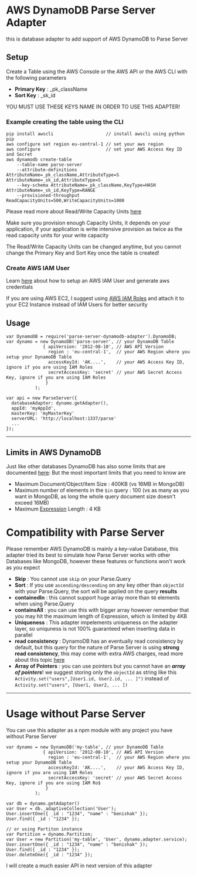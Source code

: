 # AWS DynamoDB Parse Server Adapter

this is database adapter to add support of AWS DynamoDB to Parse Server

## Setup

Create a Table using the AWS Console or the AWS API or the AWS CLI with the following parameters

- **Primary Key** : _pk_className
- **Sort Key** : _sk_id

YOU MUST USE THESE KEYS NAME IN ORDER TO USE THIS ADAPTER!

### Example creating the table using the CLI

```
pip install awscli                    // install awscli using python pip
aws configure set region eu-central-1 // set your aws region
aws configure                         // set your AWS Access Key ID and Secret
aws dynamodb create-table 
    --table-name parse-server 
    --attribute-definitions AttributeName=_pk_className,AttributeType=S AttributeName=_sk_id,AttributeType=S
    --key-schema AttributeName=_pk_className,KeyType=HASH AttributeName=_sk_id,KeyType=RANGE 
    --provisioned-throughput ReadCapacityUnits=500,WriteCapacityUnits=1000
```

Please read more about Read/Write Capacity Units [here](http://docs.aws.amazon.com/amazondynamodb/latest/developerguide/HowItWorks.ProvisionedThroughput.html)

Make sure you provision enough Capacity Units, it depends on your application, if your application is write intensive provision as twice as the read capacity units for your write capacity

The Read/Write Capacity Units can be changed anytime, but you cannot change the Primary Key and Sort Key once the table is created!

### Create AWS IAM User
Learn [here](http://docs.aws.amazon.com/amazondynamodb/latest/developerguide/DAX.client.create-user-policy.html) about how to setup an AWS IAM User and generate aws credentials

If you are using AWS EC2, I suggest using [AWS IAM Roles](http://docs.aws.amazon.com/amazondynamodb/latest/developerguide/authentication-and-access-control.html) and attach it to your EC2 Instance instead of IAM Users for better security

## Usage

```
var DynamoDB = require('parse-server-dynamodb-adapter').DynamoDB;
var dynamo = new DynamoDB('parse-server', // your DynamoDB Table 
              { apiVersion: '2012-08-10', // AWS API Version
                region : 'eu-central-1',  // your AWS Region where you setup your DynamoDB Table
                accessKeyId: 'AK....',    // your AWS Access Key ID, ignore if you are using IAM Roles 
                secretAccessKey: 'secret' // your AWS Secret Access Key, ignore if you are using IAM Roles
               }
           );

var api = new ParseServer({
  databaseAdapter: dynamo.getAdapter(),
  appId: 'myAppId',
  masterKey: 'myMasterKey'
  serverURL: 'http://localhost:1337/parse'
  ...
});
```
---

## Limits in AWS DynamoDB

Just like other databases DynamoDB has also some limits that are documented [here](http://docs.aws.amazon.com/amazondynamodb/latest/developerguide/Limits.html):
But the most important limits that you need to know are 

- Maximum Document/Object/Item Size : 400KB (vs 16MB in MongoDB)
- Maximum number of elements in the `$in` query : 100 (vs as many as you want in MongoDB, as long the whole query document size doesn't exceed 16MB)
- Maximum [Expression](http://docs.aws.amazon.com/amazondynamodb/latest/developerguide/Expressions.html) Length : 4 KB

# Compatibility with Parse Server

Please remember AWS DynamoDB is mainly a key-value Database, this adapter tried its best to simulate how Parse Server works with other Databases like MongoDB, however these features or functions won't work as you expect

- **Skip** : You cannot use `skip` on your Parse.Query
- **Sort** : If you use `ascending/descending` on any key other than `objectId` with your Parse.Query, the sort will be applied on the query **results**
- **containedIn** : this cannot support huge array more than `98` elements when using Parse.Query
- **containsAll** : you can use this with bigger array however remember that you may hit the maximum length of Expression, which is limited by 4KB
- **Uniqueness** : This adapter impelements uniqueness on the adapter layer, so uniquness is not 100% guaranteed when inserting data in parallel
- **read consistency** : DynamoDB has an eventually read consistency by default, but this query for the nature of Parse Server is using **strong read consistency**, this may come with extra AWS charges, read more about this topic [here](http://docs.aws.amazon.com/amazondynamodb/latest/developerguide/HowItWorks.ReadConsistency.html)
- **Array of Pointers** : you can use pointers but you cannot have an ***array of pointers***! we suggest storing only the `objectId` as string like this `Activity.set("users",[User1.id, User2.id, ... ]")` instead of `Activity.set("users", [User1, User2, ... ])` 

---

# Usage without Parse Server

You can use this adapter as a npm module with any project you have without Parse Server

```
var dynamo = new DynamoDB('my-table', // your DynamoDB Table
              { apiVersion: '2012-08-10', // AWS API Version
                region : 'eu-central-1',  // your AWS Region where you setup your DynamoDB Table
                accessKeyId: 'AK....',    // your AWS Access Key ID, ignore if you are using IAM Roles
                secretAccessKey: 'secret' // your AWS Secret Access Key, ignore if you are using IAM Ro$
               }
           );

var db = dynamo.getAdapter()
var User = db._adaptiveCollection('User');
User.insertOne({ _id : "1234", "name" : "benishak" });
User.find({ _id : "1234" });

// or using Partiton instance
var Partition = dynamo.Partition;
var User = new Partition('my-table', 'User', dynamo.adapter.service);
User.insertOne({ _id : "1234", "name" : "benishak" });
User.find({ _id : "1234" });
User.deleteOne({ _id : "1234" });
```

I will create a much easier API in next version of this adapter
